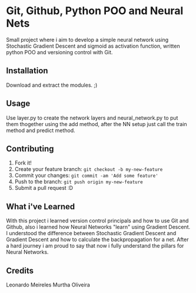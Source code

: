 # Git, Github, Python POO and Neural Nets

Small project where i aim to develop a simple neural network using Stochastic Gradient Descent and sigmoid as activation function, written python POO and versioning control with Git.

## Installation

Download and extract the modules.  ;)

## Usage

Use layer.py to create the network layers and neural_network.py to put them thogether using the add method, after the NN setup just call the train method and predict method.

## Contributing

1. Fork it!
2. Create your feature branch: `git checkout -b my-new-feature`
3. Commit your changes: `git commit -am 'Add some feature'`
4. Push to the branch: `git push origin my-new-feature`
5. Submit a pull request :D

## What i've Learned

With this project i learned version control principals and how to use Git and Github, also i learned how Neural Networks "learn" using Gradient Descent. I understood the difference between Stochastic Gradient Descent and Gradient Descent and how to calculate the backpropagation for a net. After a hard journey i am proud to say that now i fully understand the pillars for Neural Networks. 

## Credits

Leonardo Meireles Murtha Oliveira
